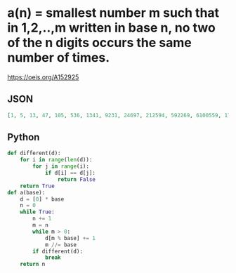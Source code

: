 # a\(n\) \= smallest number m such that in 1,2,\.\.,m written in base n, no two of the n digits occurs the same number of times\.
https://oeis.org/A152925
## JSON
```JSON
[1, 5, 13, 47, 105, 536, 1341, 9231, 24697, 212594, 592269, 6100559, 17464969, 209215572, 610839805, 8338210079, 24709115769, 378460880126]
```
## Python
```Python
def different(d):
    for i in range(len(d)):
        for j in range(i):
            if d[i] == d[j]:
                return False
    return True
def a(base):
    d = [0] * base
    n = 0
    while True:
        n += 1
        m = n
        while m > 0:
            d[m % base] += 1
            m //= base
        if different(d):
            break
    return n
```
